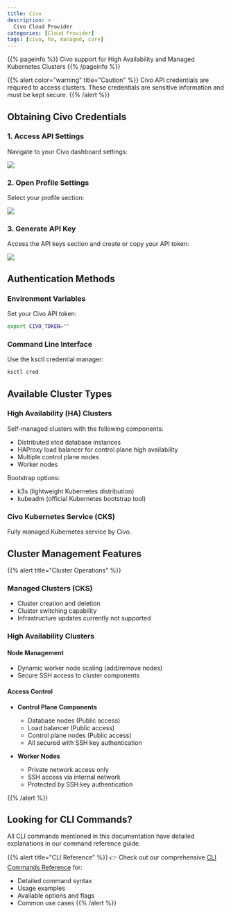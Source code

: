 ```yaml
---
title: Civo
description: >
  Civo Cloud Provider
categories: [Cloud Provider]
tags: [civo, ha, managed, core]
---
```


{{% pageinfo %}}
Civo support for High Availability and Managed Kubernetes Clusters
{{% /pageinfo %}}

{{% alert color="warning" title="Caution" %}}
Civo API credentials are required to access clusters. These credentials are sensitive information and must be kept secure.
{{% /alert %}}

## Obtaining Civo Credentials

### 1. Access API Settings
Navigate to your Civo dashboard settings:

![](/img/civo/civo-settings.png)

### 2. Open Profile Settings
Select your profile section:

![](/img/civo/profile.png)

### 3. Generate API Key
Access the API keys section and create or copy your API token:

![](/img/civo/security-api.png)

## Authentication Methods

### Environment Variables
Set your Civo API token:
```bash
export CIVO_TOKEN=""
```

### Command Line Interface
Use the ksctl credential manager:
```bash
ksctl cred
```

## Available Cluster Types

### High Availability (HA) Clusters
Self-managed clusters with the following components:
- Distributed etcd database instances
- HAProxy load balancer for control plane high availability
- Multiple control plane nodes
- Worker nodes

Bootstrap options:
- k3s (lightweight Kubernetes distribution)
- kubeadm (official Kubernetes bootstrap tool)

### Civo Kubernetes Service (CKS)
Fully managed Kubernetes service by Civo.

## Cluster Management Features

{{% alert title="Cluster Operations" %}}

### Managed Clusters (CKS)
- Cluster creation and deletion
- Cluster switching capability
- Infrastructure updates currently not supported

### High Availability Clusters
#### Node Management
- Dynamic worker node scaling (add/remove nodes)
- Secure SSH access to cluster components

#### Access Control
- **Control Plane Components**
  - Database nodes (Public access)
  - Load balancer (Public access)
  - Control plane nodes (Public access)
  - All secured with SSH key authentication

- **Worker Nodes**
  - Private network access only
  - SSH access via internal network
  - Protected by SSH key authentication

{{% /alert %}}


## Looking for CLI Commands?

All CLI commands mentioned in this documentation have detailed explanations in our command reference guide.

{{% alert title="CLI Reference" %}}
👉 Check out our comprehensive [CLI Commands Reference](/docs/develop/reference/) for:
- Detailed command syntax
- Usage examples
- Available options and flags
- Common use cases
{{% /alert %}}
